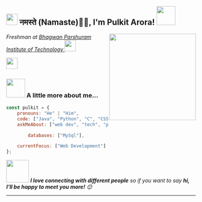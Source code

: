 <h2><img src="https://emojis.slackmojis.com/emojis/images/1531849430/4246/blob-sunglasses.gif?1531849430" width="30"/> नमस्ते (Namaste)🙏🏻, I'm Pulkit Arora! <img src="https://media.giphy.com/media/12oufCB0MyZ1Go/giphy.gif" width="50"></h2>
<img align='right' src="https://media.giphy.com/media/M9gbBd9nbDrOTu1Mqx/giphy.gif" width="230">
<p><em>Freshman at <a href="https://bpitindia.ac.in//">Bhagwan Parshuram Institute of Technology
</a><img src="https://media.giphy.com/media/WUlplcMpOCEmTGBtBW/giphy.gif" width="30"> 
</em></p>


<a href="https://www.linkedin.com/in/pulkit-arora-92502321" ><img src="https://cdn-icons-png.flaticon.com/256/174/174857.png" height="30" width="30"/></a> 
 





### <img src="https://media.giphy.com/media/VgCDAzcKvsR6OM0uWg/giphy.gif" width="50"> A little more about me...  

```javascript
const pulkit = {
    pronouns: "He" | "Him",
    code: ["Java", "Python", "C", "CSS" , "HTML" , "Tailwind"],
    askMeAbout: ["web dev", "tech", "photography"],

        databases: ["MySql"],

    currentFocus: ["Web Development"]
};
```

<img src="https://media.giphy.com/media/LnQjpWaON8nhr21vNW/giphy.gif" width="60"> <em><b>I love connecting with different people</b> so if you want to say <b>hi, I'll be happy to meet you more!</b> 😊</em>

---





